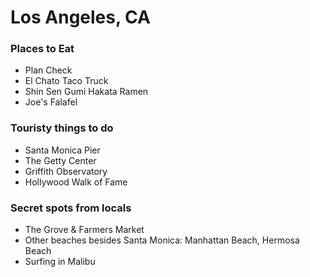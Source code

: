 # Los Angeles, CA

### Places to Eat
- Plan Check
- El Chato Taco Truck
- Shin Sen Gumi Hakata Ramen
- Joe's Falafel

### Touristy things to do
- Santa Monica Pier
- The Getty Center
- Griffith Observatory
- Hollywood Walk of Fame

### Secret spots from locals
- The Grove & Farmers Market
- Other beaches besides Santa Monica:  Manhattan Beach, Hermosa Beach
- Surfing in Malibu

